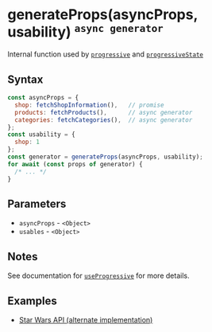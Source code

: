 # generateProps(asyncProps, usability) <sup>`async generator`</sup>

Internal function used by [`progressive`](./progressive.md) and [`progressiveState`](./progressiveState.md)

## Syntax

```js
const asyncProps = {
  shop: fetchShopInformation(),   // promise
  products: fetchProducts(),      // async generator
  categories: fetchCategories(),  // async generator
};
const usability = {
  shop: 1
};
const generator = generateProps(asyncProps, usability);
for await (const props of generator) {
  /* ... */
}
```

## Parameters

* `asyncProps` - `<Object>`
* `usables` - `<Object>`

## Notes

See documentation for [`useProgressive`](./useProgressive.md) for more details.

## Examples

* [Star Wars API (alternate implementation)](../examples/swapi-hook/README.md)
